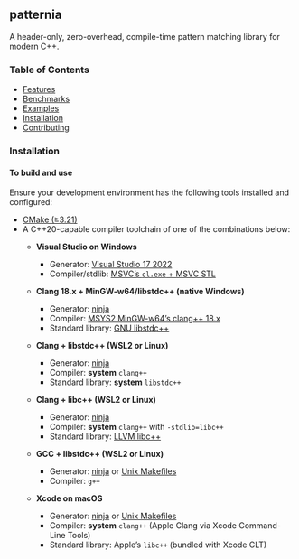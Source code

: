 ## patternia

A header-only, zero-overhead, compile-time pattern matching library for modern C++.

### Table of Contents

- [Features]()
- [Benchmarks]()
- [Examples]()
- [Installation](#installation)
- [Contributing]()

### Installation

#### To build and use

Ensure your development environment has the following tools installed and configured:

- [CMake (≥3.21)](https://cmake.org/)
- A C++20-capable compiler toolchain of one of the combinations below:
  - **Visual Studio on Windows**
  
    - Generator: [Visual Studio 17 2022](https://visualstudio.microsoft.com/vs/)
    - Compiler/stdlib: [MSVC’s `cl.exe` + MSVC STL](https://visualstudio.microsoft.com/vs/) 
  
  - **Clang 18.x + MinGW-w64/libstdc++ (native Windows)**
    
    - Generator: [ninja](https://github.com/ninja-build/ninja)
    - Compiler: [MSYS2 MinGW-w64’s clang++ 18.x](https://www.msys2.org/)
    - Standard library: [GNU libstdc++](https://gcc.gnu.org/onlinedocs/libstdc++/)
  
  - **Clang + libstdc++ (WSL2 or Linux)**
    
    - Generator: [ninja](https://github.com/ninja-build/ninja)
    - Compiler: **system** `clang++`
    - Standard library: **system** `libstdc++`
  
  - **Clang + libc++ (WSL2 or Linux)**

    - Generator: [ninja](https://github.com/ninja-build/ninja)
    - Compiler: **system** `clang++` with `-stdlib=libc++`
    - Standard library: [LLVM libc++](https://libcxx.llvm.org/)

  - **GCC + libstdc++ (WSL2 or Linux)**

    - Generator: [ninja](https://github.com/ninja-build/ninja) or [Unix Makefiles](https://cmake.org/cmake/help/latest/generator/Unix%20Makefiles.html)
    - Compiler:  `g++`

  - **Xcode on macOS**

    - Generator: [ninja](https://github.com/ninja-build/ninja) or [Unix Makefiles](https://cmake.org/cmake/help/latest/generator/Unix%20Makefiles.html)
    - Compiler: **system** `clang++` (Apple Clang via Xcode Command-Line Tools)
    - Standard library: Apple’s `libc++` (bundled with Xcode CLT)